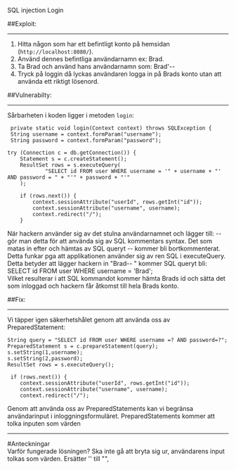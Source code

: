 SQL injection
Login



##Exploit:

------

1.	Hitta någon som har ett befintligt konto på hemsidan (`http://localhost:8080/`).
2.	Använd dennes befintliga användarnamn ex: Brad.
3.	Ta Brad och använd hans användarnamn som: Brad'--
4.	Tryck på loggin då lyckas användaren logga in på Brads konto utan att använda ett riktigt lösenord.




##Vulnerabilty: 

------

Sårbarheten i koden ligger i metoden `login`:

     private static void login(Context context) throws SQLException {
     String username = context.formParam("username");
     String password = context.formParam("password");

    try (Connection c = db.getConnection()) {
        Statement s = c.createStatement();
        ResultSet rows = s.executeQuery(
                "SELECT id FROM user WHERE username = '" + username + "' AND password = " + "'" + password + "'"
        );

        if (rows.next()) {
            context.sessionAttribute("userId", rows.getInt("id"));
            context.sessionAttribute("username", username);
            context.redirect("/");
        }

När hackern använder sig av det stulna användarnamnet och lägger till: -- gör man detta för att 
använda sig av SQL kommentars syntax. Det som matas in efter och hämtas av SQL queryt -- kommer bli bortkommenterat. 
<br>
Detta funkar pga att applikationen använder sig av ren SQL i executeQuery.
Detta betyder att lägger hackern in "Brad-- " kommer SQL queryt bli: SELECT id FROM user WHERE username = 'Brad'; <br>
Vilket resulterar i att SQL kommandot kommer hämta Brads id och sätta det som inloggad och hackern får åtkomst till hela Brads konto. 





##Fix:

------

Vi täpper igen säkerhetshålet genom att använda oss av PreparedStatement:

    String query = "SELECT id FROM user WHERE username =? AND password=?";
    PreparedStatement s = c.prepareStatement(query);
    s.setString(1,username);
    s.setString(2,password);
    ResultSet rows = s.executeQuery();

     if (rows.next()) {
        context.sessionAttribute("userId", rows.getInt("id"));
        context.sessionAttribute("username", username);
        context.redirect("/");

Genom att använda oss av PreparedStatements kan vi begränsa användarinput i inloggningsformuläret. 
PreparedStatements kommer att tolka inputen som värden 






--------
#Anteckningar <br>
Varför fungerade lösningen?
Ska inte gå att bryta sig ur, användarens input tolkas som värden. 
Ersätter '' till "", 